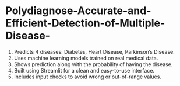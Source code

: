 # Polydiagnose-Accurate-and-Efficient-Detection-of-Multiple-Disease-
1) Predicts 4 diseases: Diabetes, Heart Disease, Parkinson’s Disease.
2) Uses machine learning models trained on real medical data.
3) Shows prediction along with the probability of having the disease.
4) Built using Streamlit for a clean and easy-to-use interface.
5) Includes input checks to avoid wrong or out-of-range values.
